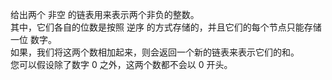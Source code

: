  给出两个 非空 的链表用来表示两个非负的整数。    
 其中，它们各自的位数是按照 逆序 的方式存储的，并且它们的每个节点只能存储 一位 数字。   
 如果，我们将这两个数相加起来，则会返回一个新的链表来表示它们的和。    
 您可以假设除了数字 0 之外，这两个数都不会以 0 开头。
